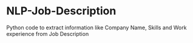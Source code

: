 # NLP-Job-Description
Python code to extract information like Company Name, Skills and Work experience from Job Description
